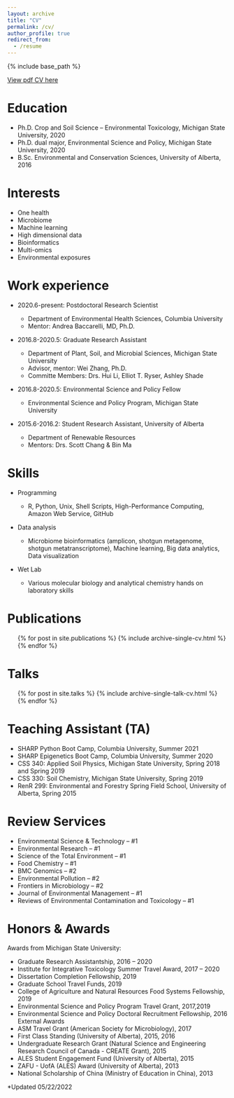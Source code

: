 ```yaml
---
layout: archive
title: "CV"
permalink: /cv/
author_profile: true
redirect_from:
  - /resume
---
```


{% include base_path %}

[View pdf CV here](https://github.com/YikeShen/Shen-Yike_CV/blob/master/CV_Shen%2CYike_062122.pdf)

Education
======
* Ph.D. Crop and Soil Science – Environmental Toxicology, Michigan State University, 2020
* Ph.D. dual major, Environmental Science and Policy, Michigan State University, 2020
* B.Sc. Environmental and Conservation Sciences, University of Alberta, 2016

Interests
======
* One health
* Microbiome
* Machine learning
* High dimensional data
* Bioinformatics
* Multi-omics
* Environmental exposures

Work experience
======
* 2020.6-present: Postdoctoral Research Scientist
  * Department of Environmental Health Sciences, Columbia University
  * Mentor: Andrea Baccarelli, MD, Ph.D.

* 2016.8-2020.5: Graduate Research Assistant
  * Department of Plant, Soil, and Microbial Sciences, Michigan State University
  * Advisor, mentor: Wei Zhang, Ph.D.
  * Committe Members: Drs. Hui Li, Elliot T. Ryser, Ashley Shade

* 2016.8-2020.5: Environmental Science and Policy Fellow
  * Environmental Science and Policy Program, Michigan State University

* 2015.6-2016.2: Student Research Assistant, University of Alberta
  * Department of Renewable Resources
  * Mentors: Drs. Scott Chang & Bin Ma

Skills
======
* Programming
  * R, Python, Unix, Shell Scripts, High-Performance Computing, Amazon Web Service, GitHub

* Data analysis
  *  Microbiome bioinformatics (amplicon, shotgun metagenome, shotgun metatranscriptome), Machine learning, Big data analytics, Data visualization

* Wet Lab
  * Various molecular biology and analytical chemistry hands on laboratory skills

Publications
======
  <ul>{% for post in site.publications %}
    {% include archive-single-cv.html %}
  {% endfor %}</ul>
  
Talks
======
  <ul>{% for post in site.talks %}
    {% include archive-single-talk-cv.html %}
  {% endfor %}</ul>
  
Teaching Assistant (TA)
======
* SHARP Python Boot Camp, Columbia University, Summer 2021
* SHARP Epigenetics Boot Camp, Columbia University, Summer 2020
* CSS 340: Applied Soil Physics, Michigan State University, Spring 2018 and Spring 2019
* CSS 330: Soil Chemistry, Michigan State University, Spring 2019
* RenR 299: Environmental and Forestry Spring Field School, University of Alberta, Spring 2015

Review Services
=====
* Environmental Science & Technology – #1
* Environmental Research – #1 
* Science of the Total Environment – #1
* Food Chemistry – #1
* BMC Genomics – #2 
* Environmental Pollution – #2 
* Frontiers in Microbiology – #2 
* Journal of Environmental Management – #1
* Reviews of Environmental Contamination and Toxicology – #1

Honors & Awards
=====
Awards from Michigan State University: 
* Graduate Research Assistantship, 2016 – 2020
* Institute for Integrative Toxicology Summer Travel Award, 2017 – 2020
* Dissertation Completion Fellowship, 2019
* Graduate School Travel Funds, 2019
* College of Agriculture and Natural Resources Food Systems Fellowship, 2019
* Environmental Science and Policy Program Travel Grant, 2017,2019
* Environmental Science and Policy Doctoral Recruitment Fellowship, 2016
External Awards
* ASM Travel Grant (American Society for Microbiology), 2017
* First Class Standing (University of Alberta), 2015, 2016
* Undergraduate Research Grant (Natural Science and Engineering Research Council of Canada - CREATE Grant), 2015
* ALES Student Engagement Fund (University of Alberta), 2015
* ZAFU - UofA (ALES) Award  (University of Alberta), 2013
* National Scholarship of China (Ministry of Education in China), 2013

*Updated 05/22/2022 
